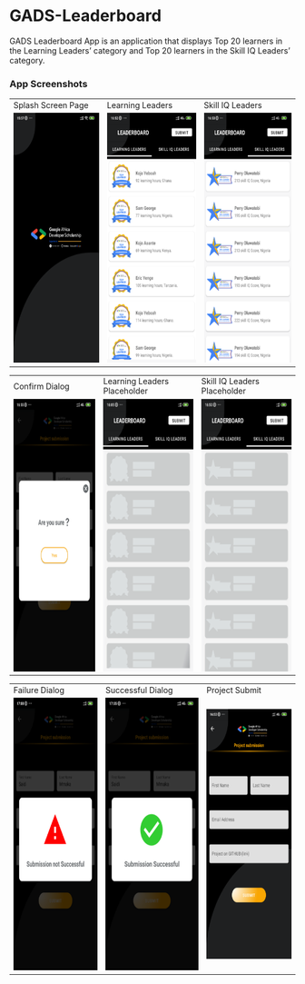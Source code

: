 # GADS-Leaderboard
GADS Leaderboard App is an application that displays Top 20 learners in the Learning Leaders’ category and Top 20 learners in the Skill IQ Leaders’ category.

### App Screenshots

<table>
  <tr>
    <td>Splash Screen Page</td>
    <td>Learning Leaders</td>
    <td>Skill IQ Leaders</td>
  </tr>
  <tr>
    <td><img src="screenshot/splashscreen.png" width=270 height=440></td>
    <td><img src="screenshot/learningLeaders.png" width=270 height=440></td>
    <td><img src="screenshot/skillLeaders.png" width=270 height=440></td>
  </tr>
</table>

<table>
  <tr>
    <td>Confirm Dialog</td>
    <td>Learning Leaders Placeholder</td>
    <td>Skill IQ Leaders Placeholder</td>
  </tr>
  <tr>
    <td><img src="screenshot/confirmDialog.png" width=270 height=480></td>
    <td><img src="screenshot/learningShimmerEffect.png" width=270 height=480></td>
    <td><img src="screenshot/skillIQshimmerEffect.png" width=270 height=480></td>
  </tr>
</table>

<table>
  <tr>
    <td>Failure Dialog</td>
    <td>Successful Dialog</td>
    <td>Project Submit</td>
  </tr>
  <tr>
    <td><img src="screenshot/submissionFailure.png" width=270 height=480></td>
    <td><img src="screenshot/submissionSuccessful.png" width=270 height=480></td>
    <td><img src="screenshot/projectSubmit.png" width=270 height=440></td>
  </tr>
</table>
